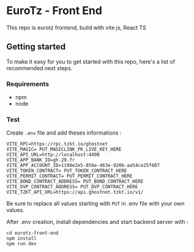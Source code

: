 # EuroTz - Front End

This repo is eurotz frontend, build with vite js, React TS

## Getting started

To make it easy for you to get started with this repo, here's a list of recommended next steps.

### Requirements

- npm
- node

### Test

Create `.env` file and add theses informations : 

```code
VITE_RPC=https://rpc.tzkt.io/ghostnet
VITE_MAGIC= PUT_MAGICLINK_PK_LIVE_KEY_HERE
VITE_API_URL=http://localhost:4490
VITE_APP_BANK_ID=gh.29.fr
VITE_APP_ACCOUNT_ID=1198e2e5-856e-463e-920b-aa54ce25f607
VITE_TOKEN_CONTRACT= PUT_TOKEN_CONTRACT_HERE
VITE_PERMIT_CONTRACT= PUT_PERMIT_CONTRACT_HERE
VITE_BOND_CONTRACT_ADDRESS= PUT_BOND_CONTRACT_HERE
VITE_DVP_CONTRACT_ADDRESS= PUT_DVP_CONTRACT_HERE
VITE_TZKT_API_URL=https://api.ghostnet.tzkt.io/v1/
```

Be sure to replace all values starting with `PUT` in .env file with your own values.

After .env creation, install dependencies and start backend server with : 

```
cd eurotz-front-end
npm install
npm run dev
```
